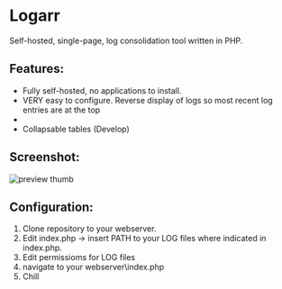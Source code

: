 # Logarr

Self-hosted, single-page, log consolidation tool written in PHP.


## Features:

 - Fully self-hosted, no applications to install.
 - VERY easy to configure.
 Reverse display of logs so most recent log entries are at the top
 -
 - Collapsable tables (Develop)
 
 
## Screenshot:

![preview thumb](http://i.imgur.com/OuxyQVS.png)



## Configuration:

1) Clone repository to your webserver.
2) Edit index.php -> insert PATH to your LOG files where indicated in index.php. 
3) Edit permissioms for LOG files
4) navigate to your webserver\index.php 
5) Chill
